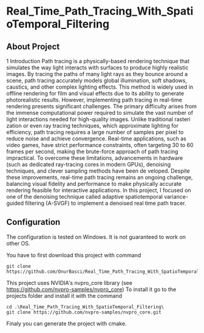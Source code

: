 # Real_Time_Path_Tracing_With_SpatioTemporal_Filtering

## About Project
1 Introduction
 Path tracing is a physically-based rendering technique that simulates the way light interacts
 with surfaces to produce highly realistic images. By tracing the paths of many light rays as
 they bounce around a scene, path tracing accurately models global illumination, soft shadows,
 caustics, and other complex lighting effects. This method is widely used in offline rendering for
 film and visual effects due to its ability to generate photorealistic results.
 However, implementing path tracing in real-time rendering presents significant challenges.
 The primary difficulty arises from the immense computational power required to simulate the
 vast number of light interactions needed for high-quality images. Unlike traditional rasteri
zation or even ray tracing techniques, which approximate lighting for efficiency, path tracing
 requires a large number of samples per pixel to reduce noise and achieve convergence. Real-time
 applications, such as video games, have strict performance constraints, often targeting 30 to 60
 frames per second, making the brute-force approach of path tracing impractical.
 To overcome these limitations, advancements in hardware (such as dedicated ray-tracing
 cores in modern GPUs), denoising techniques, and clever sampling methods have been de
veloped. Despite these improvements, real-time path tracing remains an ongoing challenge,
 balancing visual fidelity and performance to make physically accurate rendering feasible for
 interactive applications. In this project, I focused on one of the denoising technique called
 adaptive spatiotemporal variance-guided filtering (A-SVGF) to implement a denoised real time
 path tracer.


## Configuration
The configuration is tested on Windows. It is not guaranteed to work on other OS.

You have to first download this project with command 
```
git clone https://github.com/OnurBasci/Real_Time_Path_Tracing_With_SpatioTemporal_Filtering.git
```
This project uses NVIDIA's nvpro_core library (see https://github.com/nvpro-samples/nvpro_core)
To install it go to the projects folder and install it with the command
```
cd .\Real_Time_Path_Tracing_With_SpatioTemporal_Filtering\
git clone https://github.com/nvpro-samples/nvpro_core.git
```
Finaly you can generate the project with cmake.



